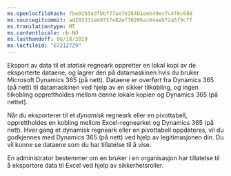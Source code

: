```yaml
---
ms.openlocfilehash: fbe01554dfbbf77ae7e284b1eeb49ec7c4f6c688
ms.sourcegitcommit: ad203331ee9737e82ef70206ac04eeb72a5f9c7f
ms.translationtype: MT
ms.contentlocale: nb-NO
ms.lasthandoff: 06/18/2019
ms.locfileid: "67212729"
---
```

Eksport av data til et *statisk* regneark oppretter en lokal kopi av de eksporterte dataene, og lagrer den på datamaskinen hvis du bruker Microsoft Dynamics 365 (på nett). Dataene er overført fra Dynamics 365 (på nett) til datamaskinen ved hjelp av en sikker tilkobling, og ingen tilkobling opprettholdes mellom denne lokale kopien og Dynamics 365 (på nettet).  
  
 Når du eksporterer til et *dynamisk* regneark eller en pivottabell, opprettholdes en kobling mellom Excel-regnearket og Dynamics 365 (på nett). Hver gang et dynamisk regneark eller en pivottabell oppdateres, vil du godkjennes med Dynamics 365 (på nett) ved hjelp av legitimasjonen din. Du vil kunne se dataene som du har tillatelse til å vise.  
  
 En administrator bestemmer om en bruker i en organisasjon har tillatelse til å eksportere data til Excel ved hjelp av sikkerhetsroller.